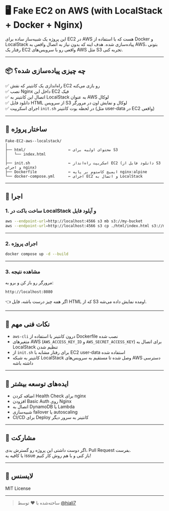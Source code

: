 
# 🖥️ Fake EC2 on AWS (with LocalStack + Docker + Nginx)

این پروژه یک شبیه‌ساز ساده برای EC2 در AWS هست که با استفاده از Docker و LocalStack پیاده‌سازی شده.
هدف اینه که بدون نیاز به اتصال واقعی به AWS، بتونی رفتار یک EC2 واقعی رو با سرویس‌های AWS مثل S3 تجربه کنی.

---

## 📦 چه چیزی پیاده‌سازی شده؟

✅ راه‌اندازی یک کانتینر که نقش EC2 رو بازی می‌کنه  
✅ نصب Nginx داخل این EC2 فیک  
✅ اتصال این کانتینر به LocalStack به عنوان AWS لوکال  
✅ دانلود فایل HTML از سرویس S3 لوکال و نمایش اون در مرورگر  
✅ اجرای اسکریپت `init.sh` در لحظه بوت کانتینر (مثل user-data در EC2 واقعی)

---

## 🧱 ساختار پروژه

```
Fake-EC2-aws--localstack/
│
├── html/                   ← محتوای اولیه برای S3
│   └── index.html
│
├── init.sh                 ← اسکریپت راه‌انداز EC2 (دانلود فایل از S3 و اجرای nginx)
├── Dockerfile              ← ایمیج کاستوم بر پایه nginx:alpine
└── docker-compose.yml      ← اجرای EC2 و اتصال به LocalStack
```

---

## 🚀 اجرا

### 1. ساخت باکت در LocalStack و آپلود فایل

```bash
aws --endpoint-url=http://localhost:4566 s3 mb s3://my-bucket
aws --endpoint-url=http://localhost:4566 s3 cp ./html/index.html s3://my-bucket/index.html
```

---

### 2. اجرای پروژه

```bash
docker compose up -d --build
```

---

### 3. مشاهده نتیجه

مرورگر رو باز کن و برو به:

```
http://localhost:8080
```

👈 اگر همه چیز درست باشه، فایل HTML که از S3 اومده نمایش داده می‌شه.

---

## 🔐 نکات فنی مهم

- `aws-cli` درون کانتینر با استفاده از Dockerfile نصب شده
- متغیرهای AWS (`AWS_ACCESS_KEY_ID` و `AWS_SECRET_ACCESS_KEY`) برای اتصال به LocalStack تنظیم شدن
- از `init.sh` برای رفتار مشابه با EC2 user-data استفاده شده
- کانتینر به شبکه LocalStack وصل شده تا مستقیم به سرویس‌های AWS دسترسی داشته باشه

---

## 🧠 ایده‌های توسعه بیشتر

- اضافه کردن Health Check برای nginx  
- افزودن Basic Auth روی Nginx  
- اتصال به DynamoDB یا Lambda  
- شبیه‌سازی failover یا autoscaling  
- CI/CD برای Deploy کانتینر به سرور دیگر

---

## 🤝 مشارکت

اگر دوست داشتی این پروژه رو گسترش بدی، Pull Request بفرست.  
یا کافیه یه issue باز کنی و با هم روش کار کنیم!

---

## 📇 لایسنس

MIT License

---

> ساخته‌شده با ❤️ توسط [@hjali7](https://github.com/hjali7)
